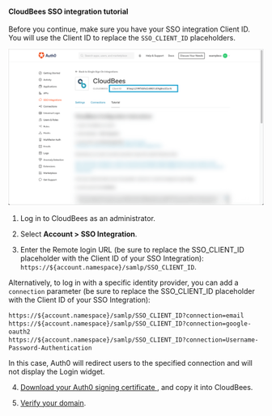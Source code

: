 #### CloudBees SSO integration tutorial

Before you continue, make sure you have your SSO integration Client ID. You will use the Client ID to replace the `SSO_CLIENT_ID` placeholders.

![Locate Client ID](/media/articles/dashboard/sso-integrations/settings-tutorial-clientid-cloudbees.png)

1. Log in to CloudBees as an administrator.

2. Select **Account > SSO Integration**.

3. Enter the Remote login URL (be sure to replace the SSO_CLIENT_ID placeholder with the Client ID of your SSO Integration): 
`https://${account.namespace}/samlp/SSO_CLIENT_ID`.

Alternatively, to log in with a specific identity provider, you can add a `connection` parameter (be sure to replace the SSO_CLIENT_ID placeholder with the Client ID of your SSO Integration):

```text
https://${account.namespace}/samlp/SSO_CLIENT_ID?connection=email
https://${account.namespace}/samlp/SSO_CLIENT_ID?connection=google-oauth2
https://${account.namespace}/samlp/SSO_CLIENT_ID?connection=Username-Password-Authentication
```

In this case, Auth0 will redirect users to the specified connection and will not display the Login widget.

4. [Download your Auth0 signing certificate ](https://${account.namespace}/pem), and copy it into CloudBees.

5. [Verify your domain](https://support.cloudbees.com/hc/en-us/articles/360017607331-How-to-set-up-SSO-with-SAML-based-IdP-to-access-CloudBees-services-).